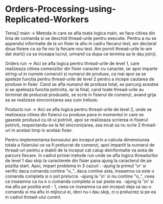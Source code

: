 # Orders-Processing-using-Replicated-Workers

Tema2 
    main -> Metoda in care se afla toata logica main, se face citirea din
            linia de comanda si se deschid thread-urile pentru executie.
            Pentru a nu se appendui informatie de la un fisier la altu in
            cadru fiecarui test, am declarat doua fisiere ca sa fie noi la
            fiecare nou test.
            Am pornit thread-urile le-am dat start() ca sa inceapa lucrul,
            urmand ca dupa ce termina sa le dau join().

Orders
    run -> Aici se afla logica pentru thread-urile de level 1, care realizeaza
            citirea comenzilor din fisier caracter cu caracter, iar apoi imparte
            string-ul in numele comenzii si numarul de produse, ca mai apoi sa
            se apeleze functia pentru thread-urile de level 2 pentru a incepe
            cautarea de produse in fisier.
            Cand se afla numarul de produse total, se parcurg acestea si se apeleaza
            functia potrivita, iar la final, cand toate thread-urile au terminat
            de prelucrat produsele, se scrie in fisierul de comenzi, avand grija sa se
            realizeze sincronizarea asa cum trebuie.

Products
    run -> Aici se afla logica pentru thread-urile de level 2, unde se realizeaza citirea
            din fisierul cu produse pana in momentul in care se gaseste produsul cu id-ul
            potrivit, apoi se realizeaza scrierea in fisierul potrivit, respectandu-se la
            fel sincronizarea, asa incat sa nu scrie 2 thread-uri in acelasi timp in acelasi
            fisier.
            
            
Pentru implementarea bonusului am inceput prin a calcula dimensiunea totala a fisierului ce va fi prelucrat de comenzi, apoi impartit
la numarul de thread-uri pentru a stabili de la inceput cat calup deinformatie va avea de parcurs fiecare.
In cadrul primei metode run unde se afla logica threadurilor de level
1 dau skip la caracterele din fisier pana ajung la caracterul de pe
pozitia start.
Apoi, impart problema in 3 cazuri :
-ajung la primul '\n' si verific daca comanda contine "o_", daca
contine asta, inseamna ca este o comanda completa si o pot prelucra.
-ajung la '\n' si nu contine "o_", ceea ce inseamna ca nu e
o comanda completa si sar peste ea.
-ajung la '\n' si ma aflu pe pozitia end - 1, ceea ce inseamna ca
am inceput deja sa iau o comanda si ma aflu in mijlocul ei, deci 
nu-i dau skip, ci o prelucrez si pe ea in cadrul thread-ului curent.
